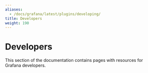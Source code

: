 ```yaml
---
aliases:
  - /docs/grafana/latest/plugins/developing/
title: Developers
weight: 190
---
```


# Developers

This section of the documentation contains pages with resources for Grafana developers.

